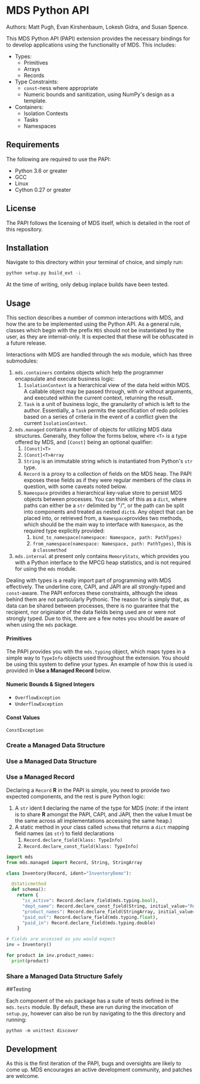 # MDS Python API

Authors: Matt Pugh, Evan Kirshenbaum, Lokesh Gidra, and Susan Spence.

This MDS Python API (PAPI) extension provides the necessary bindings for to develop applications using the functionality of MDS. This includes:

* Types:
  * Primitives
  * Arrays
  * Records
* Type Constraints:
  *  `const`-ness where appropriate
  *  Numeric bounds and sanitization, using NumPy's design as a template.
* Containers:
  * Isolation Contexts
  * Tasks
  * Namespaces

## Requirements

The following are required to use the PAPI:

* Python 3.6 or greater
* GCC
* Linux
* Cython 0.27 or greater

## License

The PAPI follows the licensing of MDS itself, which is detailed in the root of this repository.

## Installation

Navigate to this directory within your terminal of choice, and simply run:

~~~bash
python setup.py build_ext -i
~~~

At the time of writing, only debug inplace builds have been tested.

## Usage

This section describes a number of common interactions with MDS, and how the are to be implemented using the Python API. As a general rule, classes which begin with the prefix `MDS` should not be instantiated by the user, as they are internal-only. It is expected that these will be obfuscated in a future release.

Interactions with MDS are handled through the `mds` module, which has three submodules:

1. `mds.containers` contains objects which help the programmer encapsulate and execute business logic:
   1.  `IsolationContext`  is a hierarchical view of the data held within MDS. A callable object may be passed through, with or without arguments, and executed within the current context, returning the result.
   2.  `Task` is a unit of business logic, the granularity of which is left to the author. Essentially, a `Task` permits the specification of redo policies based on a series of criteria in the event of a conflict given the current `IsolationContext`.
2. `mds.managed` contains a number of objects for utilizing MDS data structures. Generally, they follow the forms below, where `<T>` is a type offered by MDS, and `[Const]` being an optional qualifier:
   1. `[Const]<T>` 
   2. `[Const]<T>Array`
   3. `String` is an immutable string which is instantiated from Python's `str` type.
   4. `Record` is a proxy to a collection of fields on the MDS heap. The PAPI exposes these fields as if they were regular members of the class in question, with some caveats noted below.
   5. `Namespace` provides a hierarchical key-value store to persist MDS objects between processes. You can think of this as a `dict`, where paths can either be a `str` delimited by "/", or the path can be split into components and treated as nested `dict`s. Any object that can be placed into, or retrieved from, a `Namespace`provides two methods, which should be the main way to interface with `Namespace`, as the required type explicitly provided:
      1. `bind_to_namespace(namespace: Namespace, path: PathTypes)`
      2. `from_namespace(namespace: Namespace, path: PathTypes)`, this is a `classmethod`
3. `mds.internal` at present only contains `MemoryStats`, which provides you with a Python interface to the MPCG heap statistics, and is not required for using the `mds` module.

Dealing with types is a really import part of programming with MDS effectively. The underline core, CAPI, and JAPI are all strongly-typed and `const`-aware. The PAPI enforces these constraints, although the ideas behind them are not particularly Pythonic. The reason for is simply that, as data can be shared between processes, there is no guarantee that the recipient, nor originiator of the data fields being used are or were not strongly typed. Due to this, there are a few notes you should be aware of when using the `mds` package.

#### Primitives

The PAPI provides you with the `mds.typing` object, which maps types in a simple way to `TypeInfo` objects used throughout the extension. You should be using this system to define your types. An example of how this is used is provided in **Use a Managed Record** below.

#### Numeric Bounds & Signed Integers

* `OverflowException`
* `UnderflowException`

#### Const Values



`ConstException`

### Create a Managed Data Structure

### Use a Managed Data Structure

### Use a Managed Record

Declaring a `Record` **R** in the PAPI is simple, you need to provide two expected components, and the rest is pure Python logic:

1. A `str` ident **I** declaring the name of the type for MDS (_note_: if the intent is to share **R** amongst the PAPI, CAPI, and JAPI, then the value **I** must be the same across all implementations accessing the same heap.)
2. A static method in your class called `schema` that returns a `dict` mapping field names (as `str`) to field declarations
   1. `Record.declare_field(klass: TypeInfo)`
   2. `Record.declare_const_field(klass: TypeInfo)`

~~~python
import mds
from mds.managed import Record, String, StringArray

class Inventory(Record, ident="InventoryDemo"):

  @staticmethod
  def schema():
    return {
      "is_active": Record.declare_field(mds.typing.bool),
      "dept_name": Record.declare_const_field(String, initial_value="Returns Dept."),
      "product_names": Record.declare_field(StringArray, initial_value=["Laptop", "Phone"]),
      "paid_out": Record.declare_field(mds.typing.float),
      "paid_in": Record.declare_field(mds.typing.double)
    }

# Fields are accessed as you would expect
inv = Inventory()

for product in inv.product_names:
  print(product)
~~~



### Share a Managed Data Structure Safely

##Testing

Each component of the `mds` package has a suite of tests defined in the `mds.tests` module. By default, these are run during the invocation of `setup.py`, however can also be run by navigating to the this directory and running:

~~~shell
python -m unittest discover
~~~

## Development

As this is the first iteration of the PAPI, bugs and oversights are likely to come up. MDS encourages an active development community, and patches are welcome.